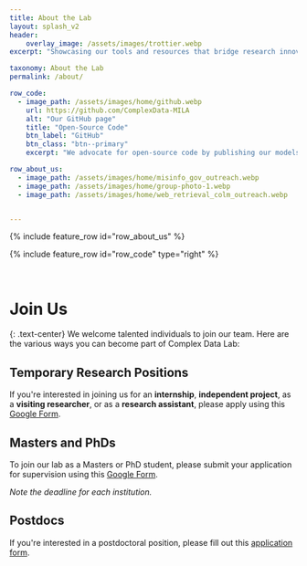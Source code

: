 ```yaml
---
title: About the Lab
layout: splash_v2
header:
    overlay_image: /assets/images/trottier.webp
excerpt: "Showcasing our tools and resources that bridge research innovations with real-world applications"

taxonomy: About the Lab
permalink: /about/

row_code:
  - image_path: /assets/images/home/github.webp
    url: https://github.com/ComplexData-MILA
    alt: "Our GitHub page"
    title: "Open-Source Code"
    btn_label: "GitHub"
    btn_class: "btn--primary"
    excerpt: "We advocate for open-source code by publishing our models and datasets on GitHub, empowering researchers and developers to easily reproduce, extend, and contribute to our work through community-driven pull requests and issue discussions."

row_about_us:
  - image_path: /assets/images/home/misinfo_gov_outreach.webp
  - image_path: /assets/images/home/group-photo-1.webp
  - image_path: /assets/images/home/web_retrieval_colm_outreach.webp


---
```


{% include feature_row id="row_about_us" %}


<!-- # Open Source Code -->
{% include feature_row id="row_code" type="right" %}

<br>

# Join Us
{: .text-center}
We welcome talented individuals to join our team. Here are the various ways you can become part of Complex Data Lab:


## Temporary Research Positions

If you're interested in joining us for an **internship**, **independent project**, as a **visiting researcher**, or as a **research assistant**, please apply using this [Google Form](https://forms.gle/tvNMRpzPiRiHPpoQ9).

## Masters and PhDs

To join our lab as a Masters or PhD student, please submit your application for supervision using this [Google Form](https://forms.gle/L4DL8bcGUnAgh4wz9).

*Note the deadline for each institution.*

## Postdocs

If you're interested in a postdoctoral position, please fill out this [application form](https://docs.google.com/forms/d/e/1FAIpQLSc3Sjx3g28o90sStwGxLShKpnuSdw0oA9_Hegv9XaGcbnlc9A/viewform).
